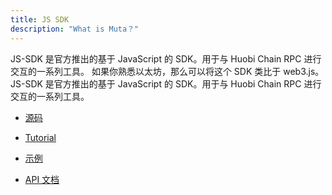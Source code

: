 ```yaml
---
title: JS SDK
description: "What is Muta？"
---
```


JS-SDK 是官方推出的基于 JavaScript 的 SDK。用于与 Huobi Chain RPC 进行交互的一系列工具。 如果你熟悉以太坊，那么可以将这个 SDK 类比于 web3.js。	JS-SDK 是官方推出的基于 JavaScript 的 SDK。用于与 Huobi Chain RPC 进行交互的一系列工具。 

* [源码](https://github.com/nervosnetwork/muta-sdk-js)

* [Tutorial](https://github.com/nervosnetwork/muta-sdk-js/blob/master/docs/tutorial.md)

* [示例](https://github.com/nervosnetwork/muta-sdk-js/tree/master/examples)

* [API 文档]([API](https://nervosnetwork.github.io/muta-sdk-js))